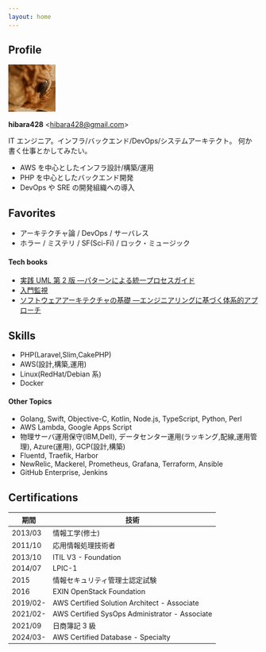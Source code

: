 ```yaml
---
layout: home
---
```


## Profile

![img/gizmo-icon.jpg](img/gizmo-icon.jpg)

**hibara428** \<hibara428@gmail.com\>

IT エンジニア。インフラ/バックエンド/DevOps/システムアーキテクト。
何か書く仕事とかしてみたい。

- AWS を中心としたインフラ設計/構築/運用
- PHP を中心としたバックエンド開発
- DevOps や SRE の開発組織への導入

## Favorites

- アーキテクチャ論 / DevOps / サーバレス
- ホラー / ミステリ / SF(Sci-Fi) / ロック・ミュージック

#### Tech books

- [実践 UML 第 2 版 ―パターンによる統一プロセスガイド](https://www.amazon.co.jp/%E5%AE%9F%E8%B7%B5UML%E2%80%95%E3%83%91%E3%82%BF%E3%83%BC%E3%83%B3%E3%81%AB%E3%82%88%E3%82%8B%E7%B5%B1%E4%B8%80%E3%83%97%E3%83%AD%E3%82%BB%E3%82%B9%E3%82%AC%E3%82%A4%E3%83%89-%E3%82%AF%E3%83%AC%E3%83%BC%E3%82%B0-%E3%83%A9%E3%83%BC%E3%83%9E%E3%83%B3/dp/4894713861/ref=sr_1_3?adgrpid=52281422574&gclid=Cj0KCQiAhc-sBhCEARIsAOVwHuRH7mBjfYC5nkajzNlpWe_wDynbD7TBcqDoPD4uTvO4D-NpBHZWNOQaAq1PEALw_wcB&hvadid=679055276120&hvdev=c&hvlocphy=1009435&hvnetw=g&hvqmt=e&hvrand=16561785684544326894&hvtargid=kwd-334580688393&hydadcr=16035_13711624&jp-ad-ap=0&keywords=%E5%AE%9F%E8%B7%B5uml&qid=1704238186&sr=8-3)
- [入門監視](https://www.oreilly.co.jp/books/9784873118642/)
- [ソフトウェアアーキテクチャの基礎 ―エンジニアリングに基づく体系的アプローチ](https://www.oreilly.co.jp//books/9784873119823/)

## Skills

- PHP(Laravel,Slim,CakePHP)
- AWS(設計,構築,運用)
- Linux(RedHat/Debian 系)
- Docker

#### Other Topics

- Golang, Swift, Objective-C, Kotlin, Node.js, TypeScript, Python, Perl
- AWS Lambda, Google Apps Script
- 物理サーバ運用保守(IBM,Dell), データセンター運用(ラッキング,配線,運用管理), Azure(運用), GCP(設計,構築)
- Fluentd, Traefik, Harbor
- NewRelic, Mackerel, Prometheus, Grafana, Terraform, Ansible
- GitHub Enterprise, Jenkins

## Certifications

| 期間     | 技術                                           |
| -------- | ---------------------------------------------- |
| 2013/03  | 情報工学(修士)                                 |
| 2011/10  | 応用情報処理技術者                             |
| 2013/10  | ITIL V3 - Foundation                           |
| 2014/07  | LPIC-1                                         |
| 2015     | 情報セキュリティ管理士認定試験                 |
| 2016     | EXIN OpenStack Foundation                      |
| 2019/02- | AWS Certified Solution Architect - Associate   |
| 2021/02- | AWS Certified SysOps Administrator - Associate |
| 2021/09  | 日商簿記 3 級                                  |
| 2024/03- | AWS Certified Database - Specialty             |
